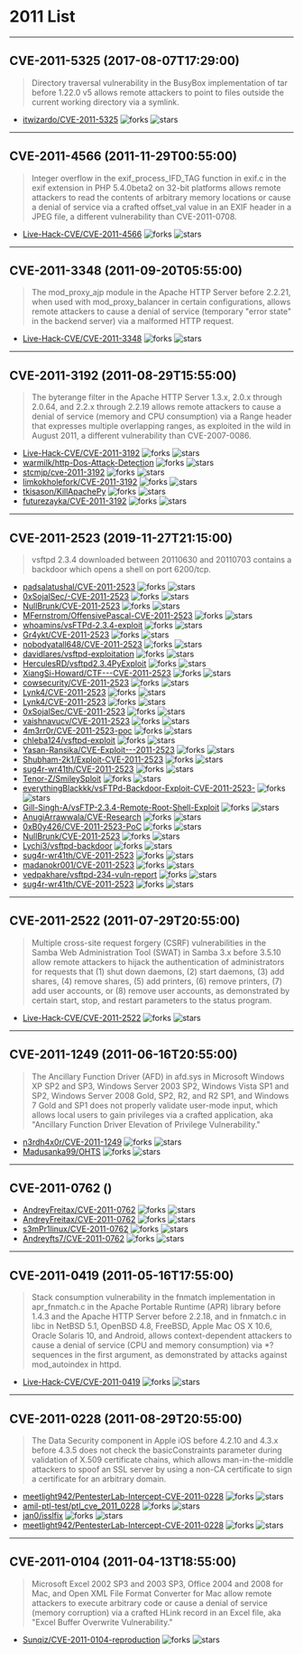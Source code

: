 # 2011 List

---
## CVE-2011-5325 (2017-08-07T17:29:00)
> Directory traversal vulnerability in the BusyBox implementation of tar before 1.22.0 v5 allows remote attackers to point to files outside the current working directory via a symlink.
- [itwizardo/CVE-2011-5325](https://github.com/itwizardo/CVE-2011-5325)	<img alt="forks" src="https://img.shields.io/github/forks/itwizardo/CVE-2011-5325">	<img alt="stars" src="https://img.shields.io/github/stars/itwizardo/CVE-2011-5325">

---
## CVE-2011-4566 (2011-11-29T00:55:00)
> Integer overflow in the exif_process_IFD_TAG function in exif.c in the exif extension in PHP 5.4.0beta2 on 32-bit platforms allows remote attackers to read the contents of arbitrary memory locations or cause a denial of service via a crafted offset_val value in an EXIF header in a JPEG file, a different vulnerability than CVE-2011-0708.
- [Live-Hack-CVE/CVE-2011-4566](https://github.com/Live-Hack-CVE/CVE-2011-4566)	<img alt="forks" src="https://img.shields.io/github/forks/Live-Hack-CVE/CVE-2011-4566">	<img alt="stars" src="https://img.shields.io/github/stars/Live-Hack-CVE/CVE-2011-4566">

---
## CVE-2011-3348 (2011-09-20T05:55:00)
> The mod_proxy_ajp module in the Apache HTTP Server before 2.2.21, when used with mod_proxy_balancer in certain configurations, allows remote attackers to cause a denial of service (temporary "error state" in the backend server) via a malformed HTTP request.
- [Live-Hack-CVE/CVE-2011-3348](https://github.com/Live-Hack-CVE/CVE-2011-3348)	<img alt="forks" src="https://img.shields.io/github/forks/Live-Hack-CVE/CVE-2011-3348">	<img alt="stars" src="https://img.shields.io/github/stars/Live-Hack-CVE/CVE-2011-3348">

---
## CVE-2011-3192 (2011-08-29T15:55:00)
> The byterange filter in the Apache HTTP Server 1.3.x, 2.0.x through 2.0.64, and 2.2.x through 2.2.19 allows remote attackers to cause a denial of service (memory and CPU consumption) via a Range header that expresses multiple overlapping ranges, as exploited in the wild in August 2011, a different vulnerability than CVE-2007-0086.
- [Live-Hack-CVE/CVE-2011-3192](https://github.com/Live-Hack-CVE/CVE-2011-3192)	<img alt="forks" src="https://img.shields.io/github/forks/Live-Hack-CVE/CVE-2011-3192">	<img alt="stars" src="https://img.shields.io/github/stars/Live-Hack-CVE/CVE-2011-3192">
- [warmilk/http-Dos-Attack-Detection](https://github.com/warmilk/http-Dos-Attack-Detection)	<img alt="forks" src="https://img.shields.io/github/forks/warmilk/http-Dos-Attack-Detection">	<img alt="stars" src="https://img.shields.io/github/stars/warmilk/http-Dos-Attack-Detection">
- [stcmjp/cve-2011-3192](https://github.com/stcmjp/cve-2011-3192)	<img alt="forks" src="https://img.shields.io/github/forks/stcmjp/cve-2011-3192">	<img alt="stars" src="https://img.shields.io/github/stars/stcmjp/cve-2011-3192">
- [limkokholefork/CVE-2011-3192](https://github.com/limkokholefork/CVE-2011-3192)	<img alt="forks" src="https://img.shields.io/github/forks/limkokholefork/CVE-2011-3192">	<img alt="stars" src="https://img.shields.io/github/stars/limkokholefork/CVE-2011-3192">
- [tkisason/KillApachePy](https://github.com/tkisason/KillApachePy)	<img alt="forks" src="https://img.shields.io/github/forks/tkisason/KillApachePy">	<img alt="stars" src="https://img.shields.io/github/stars/tkisason/KillApachePy">
- [futurezayka/CVE-2011-3192](https://github.com/futurezayka/CVE-2011-3192)	<img alt="forks" src="https://img.shields.io/github/forks/futurezayka/CVE-2011-3192">	<img alt="stars" src="https://img.shields.io/github/stars/futurezayka/CVE-2011-3192">

---
## CVE-2011-2523 (2019-11-27T21:15:00)
> vsftpd 2.3.4 downloaded between 20110630 and 20110703 contains a backdoor which opens a shell on port 6200/tcp.
- [padsalatushal/CVE-2011-2523](https://github.com/padsalatushal/CVE-2011-2523)	<img alt="forks" src="https://img.shields.io/github/forks/padsalatushal/CVE-2011-2523">	<img alt="stars" src="https://img.shields.io/github/stars/padsalatushal/CVE-2011-2523">
- [0xSojalSec/-CVE-2011-2523](https://github.com/0xSojalSec/-CVE-2011-2523)	<img alt="forks" src="https://img.shields.io/github/forks/0xSojalSec/-CVE-2011-2523">	<img alt="stars" src="https://img.shields.io/github/stars/0xSojalSec/-CVE-2011-2523">
- [NullBrunk/CVE-2011-2523](https://github.com/NullBrunk/CVE-2011-2523)	<img alt="forks" src="https://img.shields.io/github/forks/NullBrunk/CVE-2011-2523">	<img alt="stars" src="https://img.shields.io/github/stars/NullBrunk/CVE-2011-2523">
- [MFernstrom/OffensivePascal-CVE-2011-2523](https://github.com/MFernstrom/OffensivePascal-CVE-2011-2523)	<img alt="forks" src="https://img.shields.io/github/forks/MFernstrom/OffensivePascal-CVE-2011-2523">	<img alt="stars" src="https://img.shields.io/github/stars/MFernstrom/OffensivePascal-CVE-2011-2523">
- [whoamins/vsFTPd-2.3.4-exploit](https://github.com/whoamins/vsFTPd-2.3.4-exploit)	<img alt="forks" src="https://img.shields.io/github/forks/whoamins/vsFTPd-2.3.4-exploit">	<img alt="stars" src="https://img.shields.io/github/stars/whoamins/vsFTPd-2.3.4-exploit">
- [Gr4ykt/CVE-2011-2523](https://github.com/Gr4ykt/CVE-2011-2523)	<img alt="forks" src="https://img.shields.io/github/forks/Gr4ykt/CVE-2011-2523">	<img alt="stars" src="https://img.shields.io/github/stars/Gr4ykt/CVE-2011-2523">
- [nobodyatall648/CVE-2011-2523](https://github.com/nobodyatall648/CVE-2011-2523)	<img alt="forks" src="https://img.shields.io/github/forks/nobodyatall648/CVE-2011-2523">	<img alt="stars" src="https://img.shields.io/github/stars/nobodyatall648/CVE-2011-2523">
- [davidlares/vsftpd-exploitation](https://github.com/davidlares/vsftpd-exploitation)	<img alt="forks" src="https://img.shields.io/github/forks/davidlares/vsftpd-exploitation">	<img alt="stars" src="https://img.shields.io/github/stars/davidlares/vsftpd-exploitation">
- [HerculesRD/vsftpd2.3.4PyExploit](https://github.com/HerculesRD/vsftpd2.3.4PyExploit)	<img alt="forks" src="https://img.shields.io/github/forks/HerculesRD/vsftpd2.3.4PyExploit">	<img alt="stars" src="https://img.shields.io/github/stars/HerculesRD/vsftpd2.3.4PyExploit">
- [XiangSi-Howard/CTF---CVE-2011-2523](https://github.com/XiangSi-Howard/CTF---CVE-2011-2523)	<img alt="forks" src="https://img.shields.io/github/forks/XiangSi-Howard/CTF---CVE-2011-2523">	<img alt="stars" src="https://img.shields.io/github/stars/XiangSi-Howard/CTF---CVE-2011-2523">
- [cowsecurity/CVE-2011-2523](https://github.com/cowsecurity/CVE-2011-2523)	<img alt="forks" src="https://img.shields.io/github/forks/cowsecurity/CVE-2011-2523">	<img alt="stars" src="https://img.shields.io/github/stars/cowsecurity/CVE-2011-2523">
- [Lynk4/CVE-2011-2523](https://github.com/Lynk4/CVE-2011-2523)	<img alt="forks" src="https://img.shields.io/github/forks/Lynk4/CVE-2011-2523">	<img alt="stars" src="https://img.shields.io/github/stars/Lynk4/CVE-2011-2523">
- [Lynk4/CVE-2011-2523](https://github.com/Lynk4/CVE-2011-2523)	<img alt="forks" src="https://img.shields.io/github/forks/Lynk4/CVE-2011-2523">	<img alt="stars" src="https://img.shields.io/github/stars/Lynk4/CVE-2011-2523">
- [0xSojalSec/CVE-2011-2523](https://github.com/0xSojalSec/CVE-2011-2523)	<img alt="forks" src="https://img.shields.io/github/forks/0xSojalSec/CVE-2011-2523">	<img alt="stars" src="https://img.shields.io/github/stars/0xSojalSec/CVE-2011-2523">
- [vaishnavucv/CVE-2011-2523](https://github.com/vaishnavucv/CVE-2011-2523)	<img alt="forks" src="https://img.shields.io/github/forks/vaishnavucv/CVE-2011-2523">	<img alt="stars" src="https://img.shields.io/github/stars/vaishnavucv/CVE-2011-2523">
- [4m3rr0r/CVE-2011-2523-poc](https://github.com/4m3rr0r/CVE-2011-2523-poc)	<img alt="forks" src="https://img.shields.io/github/forks/4m3rr0r/CVE-2011-2523-poc">	<img alt="stars" src="https://img.shields.io/github/stars/4m3rr0r/CVE-2011-2523-poc">
- [chleba124/vsftpd-exploit](https://github.com/chleba124/vsftpd-exploit)	<img alt="forks" src="https://img.shields.io/github/forks/chleba124/vsftpd-exploit">	<img alt="stars" src="https://img.shields.io/github/stars/chleba124/vsftpd-exploit">
- [Yasan-Ransika/CVE-Exploit---2011-2523](https://github.com/Yasan-Ransika/CVE-Exploit---2011-2523)	<img alt="forks" src="https://img.shields.io/github/forks/Yasan-Ransika/CVE-Exploit---2011-2523">	<img alt="stars" src="https://img.shields.io/github/stars/Yasan-Ransika/CVE-Exploit---2011-2523">
- [Shubham-2k1/Exploit-CVE-2011-2523](https://github.com/Shubham-2k1/Exploit-CVE-2011-2523)	<img alt="forks" src="https://img.shields.io/github/forks/Shubham-2k1/Exploit-CVE-2011-2523">	<img alt="stars" src="https://img.shields.io/github/stars/Shubham-2k1/Exploit-CVE-2011-2523">
- [sug4r-wr41th/CVE-2011-2523](https://github.com/sug4r-wr41th/CVE-2011-2523)	<img alt="forks" src="https://img.shields.io/github/forks/sug4r-wr41th/CVE-2011-2523">	<img alt="stars" src="https://img.shields.io/github/stars/sug4r-wr41th/CVE-2011-2523">
- [Tenor-Z/SmileySploit](https://github.com/Tenor-Z/SmileySploit)	<img alt="forks" src="https://img.shields.io/github/forks/Tenor-Z/SmileySploit">	<img alt="stars" src="https://img.shields.io/github/stars/Tenor-Z/SmileySploit">
- [everythingBlackkk/vsFTPd-Backdoor-Exploit-CVE-2011-2523-](https://github.com/everythingBlackkk/vsFTPd-Backdoor-Exploit-CVE-2011-2523-)	<img alt="forks" src="https://img.shields.io/github/forks/everythingBlackkk/vsFTPd-Backdoor-Exploit-CVE-2011-2523-">	<img alt="stars" src="https://img.shields.io/github/stars/everythingBlackkk/vsFTPd-Backdoor-Exploit-CVE-2011-2523-">
- [Gill-Singh-A/vsFTP-2.3.4-Remote-Root-Shell-Exploit](https://github.com/Gill-Singh-A/vsFTP-2.3.4-Remote-Root-Shell-Exploit)	<img alt="forks" src="https://img.shields.io/github/forks/Gill-Singh-A/vsFTP-2.3.4-Remote-Root-Shell-Exploit">	<img alt="stars" src="https://img.shields.io/github/stars/Gill-Singh-A/vsFTP-2.3.4-Remote-Root-Shell-Exploit">
- [AnugiArrawwala/CVE-Research](https://github.com/AnugiArrawwala/CVE-Research)	<img alt="forks" src="https://img.shields.io/github/forks/AnugiArrawwala/CVE-Research">	<img alt="stars" src="https://img.shields.io/github/stars/AnugiArrawwala/CVE-Research">
- [0xB0y426/CVE-2011-2523-PoC](https://github.com/0xB0y426/CVE-2011-2523-PoC)	<img alt="forks" src="https://img.shields.io/github/forks/0xB0y426/CVE-2011-2523-PoC">	<img alt="stars" src="https://img.shields.io/github/stars/0xB0y426/CVE-2011-2523-PoC">
- [NullBrunk/CVE-2011-2523](https://github.com/NullBrunk/CVE-2011-2523)	<img alt="forks" src="https://img.shields.io/github/forks/NullBrunk/CVE-2011-2523">	<img alt="stars" src="https://img.shields.io/github/stars/NullBrunk/CVE-2011-2523">
- [Lychi3/vsftpd-backdoor](https://github.com/Lychi3/vsftpd-backdoor)	<img alt="forks" src="https://img.shields.io/github/forks/Lychi3/vsftpd-backdoor">	<img alt="stars" src="https://img.shields.io/github/stars/Lychi3/vsftpd-backdoor">
- [sug4r-wr41th/CVE-2011-2523](https://github.com/sug4r-wr41th/CVE-2011-2523)	<img alt="forks" src="https://img.shields.io/github/forks/sug4r-wr41th/CVE-2011-2523">	<img alt="stars" src="https://img.shields.io/github/stars/sug4r-wr41th/CVE-2011-2523">
- [madanokr001/CVE-2011-2523](https://github.com/madanokr001/CVE-2011-2523)	<img alt="forks" src="https://img.shields.io/github/forks/madanokr001/CVE-2011-2523">	<img alt="stars" src="https://img.shields.io/github/stars/madanokr001/CVE-2011-2523">
- [vedpakhare/vsftpd-234-vuln-report](https://github.com/vedpakhare/vsftpd-234-vuln-report)	<img alt="forks" src="https://img.shields.io/github/forks/vedpakhare/vsftpd-234-vuln-report">	<img alt="stars" src="https://img.shields.io/github/stars/vedpakhare/vsftpd-234-vuln-report">
- [sug4r-wr41th/CVE-2011-2523](https://github.com/sug4r-wr41th/CVE-2011-2523)	<img alt="forks" src="https://img.shields.io/github/forks/sug4r-wr41th/CVE-2011-2523">	<img alt="stars" src="https://img.shields.io/github/stars/sug4r-wr41th/CVE-2011-2523">

---
## CVE-2011-2522 (2011-07-29T20:55:00)
> Multiple cross-site request forgery (CSRF) vulnerabilities in the Samba Web Administration Tool (SWAT) in Samba 3.x before 3.5.10 allow remote attackers to hijack the authentication of administrators for requests that (1) shut down daemons, (2) start daemons, (3) add shares, (4) remove shares, (5) add printers, (6) remove printers, (7) add user accounts, or (8) remove user accounts, as demonstrated by certain start, stop, and restart parameters to the status program.
- [Live-Hack-CVE/CVE-2011-2522](https://github.com/Live-Hack-CVE/CVE-2011-2522)	<img alt="forks" src="https://img.shields.io/github/forks/Live-Hack-CVE/CVE-2011-2522">	<img alt="stars" src="https://img.shields.io/github/stars/Live-Hack-CVE/CVE-2011-2522">

---
## CVE-2011-1249 (2011-06-16T20:55:00)
> The Ancillary Function Driver (AFD) in afd.sys in Microsoft Windows XP SP2 and SP3, Windows Server 2003 SP2, Windows Vista SP1 and SP2, Windows Server 2008 Gold, SP2, R2, and R2 SP1, and Windows 7 Gold and SP1 does not properly validate user-mode input, which allows local users to gain privileges via a crafted application, aka "Ancillary Function Driver Elevation of Privilege Vulnerability."
- [n3rdh4x0r/CVE-2011-1249](https://github.com/n3rdh4x0r/CVE-2011-1249)	<img alt="forks" src="https://img.shields.io/github/forks/n3rdh4x0r/CVE-2011-1249">	<img alt="stars" src="https://img.shields.io/github/stars/n3rdh4x0r/CVE-2011-1249">
- [Madusanka99/OHTS](https://github.com/Madusanka99/OHTS)	<img alt="forks" src="https://img.shields.io/github/forks/Madusanka99/OHTS">	<img alt="stars" src="https://img.shields.io/github/stars/Madusanka99/OHTS">

---
## CVE-2011-0762 ()
> 
- [AndreyFreitax/CVE-2011-0762](https://github.com/AndreyFreitax/CVE-2011-0762)	<img alt="forks" src="https://img.shields.io/github/forks/AndreyFreitax/CVE-2011-0762">	<img alt="stars" src="https://img.shields.io/github/stars/AndreyFreitax/CVE-2011-0762">
- [AndreyFreitax/CVE-2011-0762](https://github.com/AndreyFreitax/CVE-2011-0762)	<img alt="forks" src="https://img.shields.io/github/forks/AndreyFreitax/CVE-2011-0762">	<img alt="stars" src="https://img.shields.io/github/stars/AndreyFreitax/CVE-2011-0762">
- [s3mPr1linux/CVE-2011-0762](https://github.com/s3mPr1linux/CVE-2011-0762)	<img alt="forks" src="https://img.shields.io/github/forks/s3mPr1linux/CVE-2011-0762">	<img alt="stars" src="https://img.shields.io/github/stars/s3mPr1linux/CVE-2011-0762">
- [Andreyfts7/CVE-2011-0762](https://github.com/Andreyfts7/CVE-2011-0762)	<img alt="forks" src="https://img.shields.io/github/forks/Andreyfts7/CVE-2011-0762">	<img alt="stars" src="https://img.shields.io/github/stars/Andreyfts7/CVE-2011-0762">

---
## CVE-2011-0419 (2011-05-16T17:55:00)
> Stack consumption vulnerability in the fnmatch implementation in apr_fnmatch.c in the Apache Portable Runtime (APR) library before 1.4.3 and the Apache HTTP Server before 2.2.18, and in fnmatch.c in libc in NetBSD 5.1, OpenBSD 4.8, FreeBSD, Apple Mac OS X 10.6, Oracle Solaris 10, and Android, allows context-dependent attackers to cause a denial of service (CPU and memory consumption) via *? sequences in the first argument, as demonstrated by attacks against mod_autoindex in httpd.
- [Live-Hack-CVE/CVE-2011-0419](https://github.com/Live-Hack-CVE/CVE-2011-0419)	<img alt="forks" src="https://img.shields.io/github/forks/Live-Hack-CVE/CVE-2011-0419">	<img alt="stars" src="https://img.shields.io/github/stars/Live-Hack-CVE/CVE-2011-0419">

---
## CVE-2011-0228 (2011-08-29T20:55:00)
> The Data Security component in Apple iOS before 4.2.10 and 4.3.x before 4.3.5 does not check the basicConstraints parameter during validation of X.509 certificate chains, which allows man-in-the-middle attackers to spoof an SSL server by using a non-CA certificate to sign a certificate for an arbitrary domain.
- [meetlight942/PentesterLab-Intercept-CVE-2011-0228](https://github.com/meetlight942/PentesterLab-Intercept-CVE-2011-0228)	<img alt="forks" src="https://img.shields.io/github/forks/meetlight942/PentesterLab-Intercept-CVE-2011-0228">	<img alt="stars" src="https://img.shields.io/github/stars/meetlight942/PentesterLab-Intercept-CVE-2011-0228">
- [amil-ptl-test/ptl_cve_2011_0228](https://github.com/amil-ptl-test/ptl_cve_2011_0228)	<img alt="forks" src="https://img.shields.io/github/forks/amil-ptl-test/ptl_cve_2011_0228">	<img alt="stars" src="https://img.shields.io/github/stars/amil-ptl-test/ptl_cve_2011_0228">
- [jan0/isslfix](https://github.com/jan0/isslfix)	<img alt="forks" src="https://img.shields.io/github/forks/jan0/isslfix">	<img alt="stars" src="https://img.shields.io/github/stars/jan0/isslfix">
- [meetlight942/PentesterLab-Intercept-CVE-2011-0228](https://github.com/meetlight942/PentesterLab-Intercept-CVE-2011-0228)	<img alt="forks" src="https://img.shields.io/github/forks/meetlight942/PentesterLab-Intercept-CVE-2011-0228">	<img alt="stars" src="https://img.shields.io/github/stars/meetlight942/PentesterLab-Intercept-CVE-2011-0228">

---
## CVE-2011-0104 (2011-04-13T18:55:00)
> Microsoft Excel 2002 SP3 and 2003 SP3, Office 2004 and 2008 for Mac, and Open XML File Format Converter for Mac allow remote attackers to execute arbitrary code or cause a denial of service (memory corruption) via a crafted HLink record in an Excel file, aka "Excel Buffer Overwrite Vulnerability."
- [Sunqiz/CVE-2011-0104-reproduction](https://github.com/Sunqiz/CVE-2011-0104-reproduction)	<img alt="forks" src="https://img.shields.io/github/forks/Sunqiz/CVE-2011-0104-reproduction">	<img alt="stars" src="https://img.shields.io/github/stars/Sunqiz/CVE-2011-0104-reproduction">

